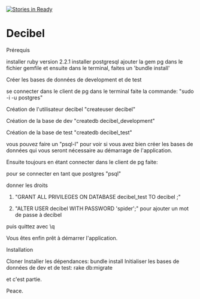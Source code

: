 [![Stories in Ready](https://badge.waffle.io/sowfrancis/Decibel.png?label=ready&title=Ready)](https://waffle.io/sowfrancis/Decibel)
# Decibel

Prérequis

installer ruby version 2.2.1
installer postgresql
ajouter la gem pg dans le fichier gemfile et ensuite dans le terminal, faites un 'bundle install'

Créer les bases de données de development et de test

se connecter dans le client de pg
  dans le terminal faite la commande:
  "sudo -i -u postgres" 

Création de l'utilisateur decibel
  "createuser decibel" 

Création de la base de dev
  "createdb decibel_development"

Création de la base de test
  "createdb decibel_test"

vous pouvez faire un "psql-l" pour voir si vous avez bien créer les bases de données
qui vous seront nécessaire au démarrage de l'application.

Ensuite toujours en étant connecter dans le client de pg faite:

pour se connecter en tant que postgres
  "psql"

donner les droits 
  
1.  "GRANT ALL PRIVILEGES ON DATABASE decibel_test TO decibel ;"
 
2.  "ALTER USER decibel WITH PASSWORD 'spider';" pour ajouter un mot de passe à decibel

puis  quittez avec \q

Vous êtes enfin prêt à démarrer l'application.

Installation

Cloner
Installer les dépendances: bundle install
Initialiser les bases de données de dev et de test: rake db:migrate 

et c'est partie.

Peace.






